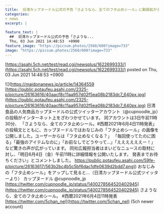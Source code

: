```yaml
---
title:  日清カップヌードル公式の予告「さようなら、全てのフタ止めシール」に動揺拡がる。「お前なしでどうやって…」  
categories:
- news
excerpt: |
  
feature_text: |
  ##  日清カップヌードル公式の予告「さような...
  Thu, 03 Jun 2021 14:48:53  +0900
feature_image: "https://picsum.photos/2560/600?image=733"
image: "https://picsum.photos/2560/600?image=733"
---
```


[https://asahi.5ch.net/test/read.cgi/newsplus/1622699333/](https://asahi.5ch.net/test/read.cgi/newsplus/1622699333/)
posted on Thu, 03 Jun 2021 14:48:53  +0900

<!--more-->

![](https://maidonanews.jp/article/14364559 [https://public.potaufeu.asahi.com/2325-p/picture/26163616/40aacf8c11aa957d02f5ea08b2183dc7_640px.jpg](https://public.potaufeu.asahi.com/2325-p/picture/26163616/40aacf8c11aa957d02f5ea08b2183dc7_640px.jpg) 日清食品の人気商品カップヌードルの公式ツイッターアカウント（@cupnoodle_jp）の投稿がインターネット上をざわつかせています。 同アカウントは3日午前11時30分、 「さようなら、全てのフタ止めシール。#西暦2021年6月4日11時発表」 の投稿文とともに、カップヌードルではおなじみの「フタ止めシール」の画像を公開しました。ユーザーからは「フタ止めなくなる？」 「毎回使ってたのに困る」「最強のアイテムなのに」「お前なしでどうやって…」「ええええええー！」など驚きの声が広がっています。 同社広報担当者はまいどなニュースの取材に対し、「明日6月4日（金）午前11時に詳細情報を公開いたします。 発表までお待ちください」とコメントしました。 [https://public.potaufeu.asahi.com/59fe-p/picture/26163617/563b2bc4b5c5bf6dac1dfe0639d2bdd7.png)](https://public.potaufeu.asahi.com/59fe-p/picture/26163617/563b2bc4b5c5bf6dac1dfe0639d2bdd7.png)) おなじみの「フタ止めシール」をアップして見ると…（日清カップヌードル公式ツイッターより） カップヌードル @cupnoodle_jp [https://twitter.com/cupnoodle_jp/status/1400278564520402945](https://twitter.com/cupnoodle_jp/status/1400278564520402945) さようなら、全てのフタ止めシール。 #西暦2021年6月4日11時発表 [https://twitter.com/5chan_nel](https://twitter.com/5chan_nel) (5ch newer account)
